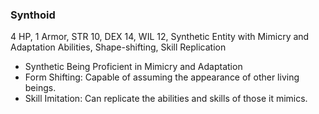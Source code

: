 ### Synthoid
4 HP, 1 Armor, STR 10, DEX 14, WIL 12, Synthetic Entity with Mimicry and Adaptation Abilities, Shape-shifting, Skill Replication
- Synthetic Being Proficient in Mimicry and Adaptation
- Form Shifting: Capable of assuming the appearance of other living beings.
- Skill Imitation: Can replicate the abilities and skills of those it mimics.

